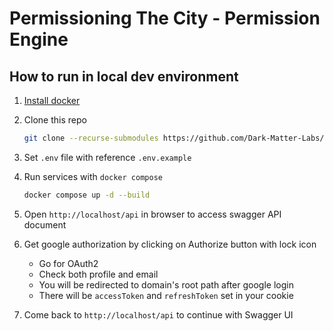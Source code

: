 # Permissioning The City - Permission Engine

## How to run in local dev environment

1. [Install docker](https://docs.docker.com/engine/install/)
1. Clone this repo

   ```bash
   git clone --recurse-submodules https://github.com/Dark-Matter-Labs/permissioning-city-engine.git
   ```

1. Set `.env` file with reference `.env.example`

1. Run services with `docker compose`

   ```bash
   docker compose up -d --build
   ```

1. Open `http://localhost/api` in browser to access swagger API document
1. Get google authorization by clicking on Authorize button with lock icon
   - Go for OAuth2
   - Check both profile and email
   - You will be redirected to domain's root path after google login
   - There will be `accessToken` and `refreshToken` set in your cookie
1. Come back to `http://localhost/api` to continue with Swagger UI
